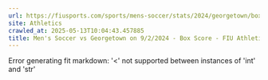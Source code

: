 ```yaml
---
url: https://fiusports.com/sports/mens-soccer/stats/2024/georgetown/boxscore/12518
site: Athletics
crawled_at: 2025-05-13T10:04:43.457885
title: Men's Soccer vs Georgetown on 9/2/2024 - Box Score - FIU Athletics
---
```


Error generating fit markdown: '<' not supported between instances of 'int' and 'str'